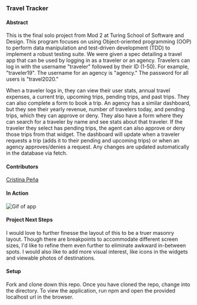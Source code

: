### Travel Tracker

#### Abstract
This is the final solo project from Mod 2 at Turing School of Software and Design. This program focuses on using Object-oriented programming (OOP) to perform data manipulation and test-driven development (TDD) to implement a robust testing suite. We were given a spec detailing a travel app that can be used by logging in as a traveler or an agency. Travelers can log in with the username "traveler" followed by their ID (1-50). For example, "traveler19". The username for an agency is "agency." The password for all users is "travel2020."

When a traveler logs in, they can view their user stats, annual travel expenses, a current trip, upcoming trips, pending trips, and past trips. They can also complete a form to book a trip. An agency has a similar dashboard, but they see their yearly revenue, number of travelers today, and pending trips, which they can approve or deny. They also have a form where they can search for a traveler by name and see stats about that traveler. If the traveler they select has pending trips, the agent can also approve or deny those trips from that widget. The dashboard will update when a traveler requests a trip (adds it to their pending and upcoming trips) or when an agency approves/denies a request. Any changes are updated automatically in the database via fetch.

#### Contributors

[Cristina Peña](https://github.com/CLPena)

#### In Action
![Gif of app](https://i.imgur.com/Xizmyo2.gifv)

#### Project Next Steps
I would love to further finesse the layout of this to be a truer masonry layout. Though there are breakpoints to accommodate different screen sizes, I'd like to refine them even further to eliminate awkward in-between spots. I would also like to add more visual interest, like icons in the widgets and viewable photos of destinations.

#### Setup
Fork and clone down this repo.
Once you have cloned the repo, change into the directory.
To view the application, run npm and open the provided localhost url in the browser.
